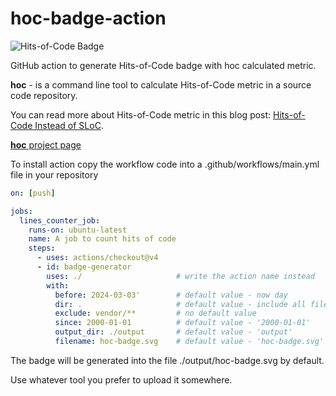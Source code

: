 # hoc-badge-action

![Hits-of-Code Badge](https://github.com/MikhailEpatko/hoc-badge-action/blob/image-data/hoc-badge.svg)

GitHub action to generate Hits-of-Code badge with hoc calculated metric.

**hoc** - is a command line tool to calculate Hits-of-Code metric
in a source code repository.

You can read more about Hits-of-Code metric in this blog post:
 [Hits-of-Code Instead of SLoC](http://www.yegor256.com/2014/11/14/hits-of-code.html).

[**hoc** project page](https://github.com/yegor256/hoc/tree/master)

To install action copy the workflow code into
a .github/workflows/main.yml file in your repository

```yaml
on: [push]

jobs:
  lines_counter_job:
    runs-on: ubuntu-latest
    name: A job to count hits of code
    steps:
      - uses: actions/checkout@v4
      - id: badge-generator
        uses: ./                     # write the action name instead
        with:
          before: 2024-03-03'        # default value - now day
          dir: .                     # default value - include all files
          exclude: vendor/**         # no default value 
          since: 2000-01-01          # default value - '2000-01-01'
          output_dir: ./output       # default value - 'output'
          filename: hoc-badge.svg    # default value - 'hoc-badge.svg'
```

The badge will be generated into the file ./output/hoc-badge.svg by default.

Use whatever tool you prefer to upload it somewhere.
